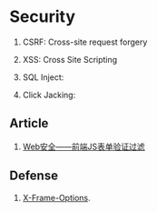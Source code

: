 Security
=========


1. CSRF: Cross-site request forgery

1. XSS: Cross Site Scripting

1. SQL Inject: 

1. Click Jacking: 


## Article

1. [Web安全——前端JS表单验证过滤](http://www.cduyzh.com/js-validate-code/)

## Defense

1. [X-Frame-Options](https://developer.mozilla.org/zh-CN/docs/Web/HTTP/X-Frame-Options).

